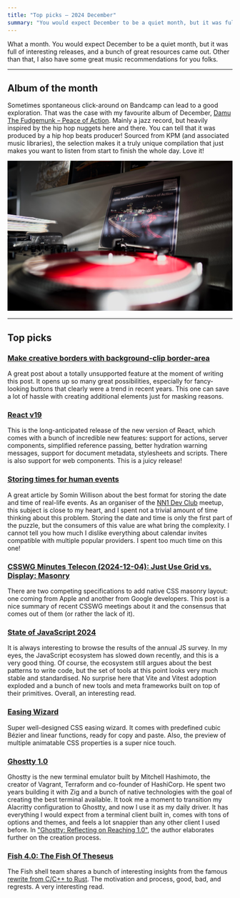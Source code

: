 ```yaml
---
title: "Top picks — 2024 December"
summary: "You would expect December to be a quiet month, but it was full of interesting releases and a bunch of great resources came out."
---
```


What a month. You would expect December to be a quiet month, but it was full of interesting releases, and a bunch of great resources came out. Other than that, I also have some great music recommendations for you folks.

---

## Album of the month

Sometimes spontaneous click-around on Bandcamp can lead to a good exploration. That was the case with my favourite album of December, [Damu The Fudgemunk – Peace of Action](https://www.discogs.com/release/32390262-Damu-The-Fudgemunk-Peace-Of-Action). Mainly a jazz record, but heavily inspired by the hip hop nuggets here and there. You can tell that it was produced by a hip hop beats producer! Sourced from KPM (and associated music libraries), the selection makes it a truly unique compilation that just makes you want to listen from start to finish the whole day. Love it!

![Damu The Fudgemunk – Peace Of Action LP on my turntable](damu-the-fungemunk.jpg)

---

## Top picks

### [Make creative borders with background-clip border-area](https://webkit.org/blog/16214/background-clip-border-area/)

A great post about a totally unsupported feature at the moment of writing this post. It opens up so many great possibilities, especially for fancy-looking buttons that clearly were a trend in recent years. This one can save a lot of hassle with creating additional elements just for masking reasons.

### [React v19](https://react.dev/blog/2024/12/05/react-19)

This is the long-anticipated release of the new version of React, which comes with a bunch of incredible new features: support for actions, server components, simplified reference passing, better hydration warning messages, support for document metadata, stylesheets and scripts. There is also support for web components. This is a juicy release!

### [Storing times for human events](https://simonwillison.net/2024/Nov/27/storing-times-for-human-events/)

A great article by Somin Willison about the best format for storing the date and time of real-life events. As an organiser of the [NN1 Dev Club](https://nn1.dev) meetup, this subject is close to my heart, and I spent not a trivial amount of time thinking about this problem. Storing the date and time is only the first part of the puzzle, but the consumers of this value are what bring the complexity. I cannot tell you how much I dislike everything about calendar invites compatible with multiple popular providers. I spent too much time on this one!

### [CSSWG Minutes Telecon (2024-12-04): Just Use Grid vs. Display: Masonry](https://css-tricks.com/csswg-minutes-telecon-2024-12-04-just-use-grid-vs-display-masonry/)

There are two competing specifications to add native CSS masonry layout: one coming from Apple and another from Google developers. This post is a nice summary of recent CSSWG meetings about it and the consensus that comes out of them (or rather the lack of it).

### [State of JavaScript 2024](https://2024.stateofjs.com/en-US)

It is always interesting to browse the results of the annual JS survey. In my eyes, the JavaScript ecosystem has slowed down recently, and this is a very good thing. Of course, the ecosystem still argues about the best patterns to write code, but the set of tools at this point looks very much stable and standardised. No surprise here that Vite and Vitest adoption exploded and a bunch of new tools and meta frameworks built on top of their primitives. Overall, an interesting read.

### [Easing Wizard](https://easingwizard.com)

Super well-designed CSS easing wizard. It comes with predefined cubic Bézier and linear functions, ready for copy and paste. Also, the preview of multiple animatable CSS properties is a super nice touch.

### [Ghostty 1.0](https://ghostty.org)

Ghostty is the new terminal emulator built by Mitchell Hashimoto, the creator of Vagrant, Terraform and co-founder of HashiCorp. He spent two years building it with Zig and a bunch of native technologies with the goal of creating the best terminal available. It took me a moment to transition my Alacritty configuration to Ghostty, and now I use it as my daily driver. It has everything I would expect from a terminal client built in, comes with tons of options and themes, and feels a lot snappier than any other client I used before. In ["Ghostty: Reflecting on Reaching 1.0"](https://mitchellh.com/writing/ghostty-1-0-reflection), the author elaborates further on the creation process.

### [Fish 4.0: The Fish Of Theseus](https://fishshell.com/blog/rustport/)

The Fish shell team shares a bunch of interesting insights from the famous [rewrite from C/C++ to Rust](https://github.com/fish-shell/fish-shell/pull/9512). The motivation and process, good, bad, and regrests. A very interesting read.
